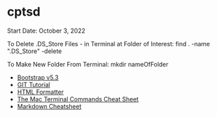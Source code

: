 # cptsd
Start Date:  October 3, 2022


To Delete .DS_Store Files - in Terminal at Folder of Interest: find . -name ".DS_Store" -delete

To Make New Folder From Terminal: mkdir nameOfFolder

* [Bootstrap v5.3](https://getbootstrap.com/docs/5.2/getting-started/introduction/)
* [GIT Tutorial](https://gitimmersion.com/lab_01.html)
* [HTML Formatter](https://webformatter.com/html)
* [The Mac Terminal Commands Cheat Sheet](https://www.makeuseof.com/tag/mac-terminal-commands-cheat-sheet/)
* [Markdown Cheatsheet](https://github.com/adam-p/markdown-here/wiki/Markdown-Cheatsheet#links)